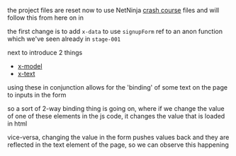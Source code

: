 the project files are reset now to use NetNinja [crash course](https://github.com/iamshaunjp/alpine-crash-course) files and will follow this from here on in

the first change is to add `x-data` to use `signupForm` ref to an anon function which we've seen already in `stage-001`

next to introduce 2 things 

* [x-model](https://alpinejs.dev/directives/model)
* [x-text](https://alpinejs.dev/directives/text)

using these in conjunction allows for the 'binding' of some text on the page to inputs in the form 

so a sort of 2-way binding thing is going on, where if we change the value of one of these elements in the js code, it changes the value that is loaded in html

vice-versa, changing the value in the form pushes values back and they are reflected in the text element of the page, so we can observe this happening

